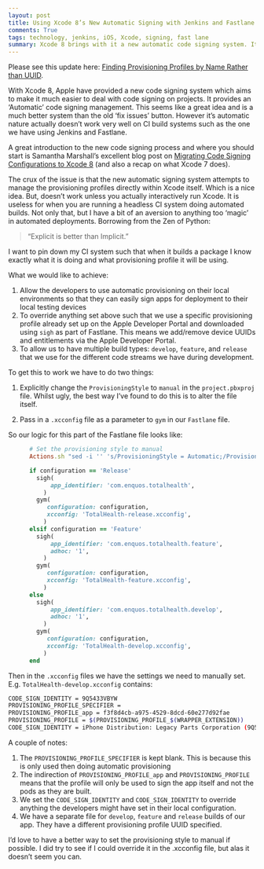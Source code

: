 ```yaml
---
layout: post
title: Using Xcode 8’s New Automatic Signing with Jenkins and Fastlane
comments: True
tags: technology, jenkins, iOS, Xcode, signing, fast lane
summary: Xcode 8 brings with it a new automatic code signing system. It is meant to make life a lot easier for developers, but needs a bit of work to get working with headless CI systems like Fastlane and Jenkins.
---
```


<p class="message">
 Please see this update here: <a href="/2016/11/25/xcode8-automatic-signing-fastlane-jenkins2/">Finding Provisioning Profiles by Name Rather than UUID</a>.
</p>

With Xcode 8, Apple have provided a new code signing system which aims to make it much easier to deal with code signing on projects. It provides an ‘Automatic’ code signing management. This seems like a great idea and is a much better system than the old ‘fix issues’ button. However it’s automatic nature actually doesn’t work very well on CI build systems such as the one we have using Jenkins and Fastlane.

A great introduction to the new code signing process and where you should start is Samantha Marshall’s excellent blog post on [Migrating Code Signing Configurations to Xcode 8](https://pewpewthespells.com/blog/migrating_code_signing.html) (and also a recap on what Xcode 7 does). 

The crux of the issue is that the new automatic signing system attempts to manage the provisioning profiles directly within Xcode itself. Which is a nice idea. But, doesn’t work unless you actually interactively run Xcode. It is useless for when you are running a headless CI system doing automated builds. Not only that, but I have a bit of an aversion to anything too ‘magic’ in automated deployments. Borrowing from the Zen of Python:

> “Explicit is better than Implicit.”

I want to pin down my CI system such that when it builds a package I know exactly what it is doing and what provisioning profile it will be using.

What we would like to achieve:

1. Allow the developers to use automatic provisioning on their local environments so that they can easily sign apps for deployment to their local testing devices
2. To override anything set above such that we use a specific provisioning profile already set up on the Apple Developer Portal and downloaded using `sigh` as part of Fastlane. This means we add/remove device UUIDs and entitlements via the Apple Developer Portal.
3. To allow us to have multiple build types: `develop`, `feature`, and `release` that we use for the different code streams we have during development.

To get this to work we have to do two things:

1. Explicitly change the `ProvisioningStyle` to `manual` in the `project.pbxproj` file. Whilst ugly, the best way I’ve found to do this is to alter the file itself.

2. Pass in a `.xcconfig` file as a parameter to `gym` in our `Fastlane` file.

So our logic for this part of the Fastlane file looks like:

```ruby
      # Set the provisioning style to manual
      Actions.sh "sed -i '' 's/ProvisioningStyle = Automatic;/ProvisioningStyle = Manual;/' ../#{project}/project.pbxproj"

      if configuration == 'Release' 
        sigh(
            app_identifier: 'com.enquos.totalhealth',
          )
        gym(
           configuration: configuration,
           xcconfig: 'TotalHealth-release.xcconfig',
          )
      elsif configuration == 'Feature'
        sigh(
            app_identifier: 'com.enquos.totalhealth.feature',
            adhoc: '1',
          )
        gym(
           configuration: configuration,
           xcconfig: 'TotalHealth-feature.xcconfig',
          )
      else
        sigh(
            app_identifier: 'com.enquos.totalhealth.develop',
            adhoc: '1',
          )
        gym(
           configuration: configuration,
           xcconfig: 'TotalHealth-develop.xcconfig',
          )
      end

```
Then in the `.xcconfig` files we have the settings we need to manually set. E.g. `TotalHealth-develop.xcconfig` contains:

```sh
CODE_SIGN_IDENTITY = 9Q5433VBYW
PROVISIONING_PROFILE_SPECIFIER =
PROVISIONING_PROFILE_app = f3f8d4cb-a975-4529-8dcd-60e277d92fae
PROVISIONING_PROFILE = $(PROVISIONING_PROFILE_$(WRAPPER_EXTENSION))
CODE_SIGN_IDENTITY = iPhone Distribution: Legacy Parts Corporation (9Q5433VBYW)
```

A couple of notes:

1. The `PROVISIONING_PROFILE_SPECIFIER` is kept blank. This is because this is only used then doing automatic provisioning
2. The indirection of `PROVISIONING_PROFILE_app` and `PROVISIONING_PROFILE` means that the profile will only be used to sign the app itself and not the pods as they are built.
3. We set the `CODE_SIGN_IDENTITY` and `CODE_SIGN_IDENTITY` to override anything the developers might have set in their local configuration.
4. We have a separate file for `develop`, `feature` and `release` builds of our app. They have a different provisioning profile UUID specified.

I’d love to have a better way to set the provisioning style to manual if possible. I did try to see if I could override it in the .xcconfig file, but alas it doesn’t seem you can.

